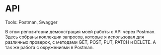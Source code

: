 # API 
Tools: Postman, Swagger

В этом репозитории демонстрация моей работы с API через Postman.
Здесь собраны коллекции запросов, которые я использовал для различных проверок, с методами GET, POST, PUT, PATCH и DELETE. А так же работа с окружениями в Postman.
